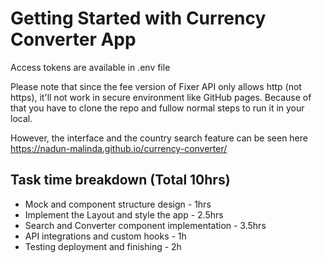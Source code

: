 # Getting Started with Currency Converter App
Access tokens are available in .env file

Please note that since the fee version of Fixer API only allows http (not https), it'll not work in secure environment like GitHub pages.
Because of that you have to clone the repo and fullow normal steps to run it in your local.

However, the interface and the country search feature can be seen here https://nadun-malinda.github.io/currency-converter/

## Task time breakdown (Total 10hrs)
- Mock and component structure design - 1hrs
- Implement the Layout and style the app - 2.5hrs
- Search and Converter component implementation - 3.5hrs
- API integrations and custom hooks - 1h
- Testing deployment and finishing - 2h
